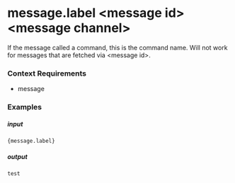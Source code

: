 # message.label &lt;message id&gt; &lt;message channel&gt;
		
If the message called a command, this is the command name. Will not work for messages that are fetched via \<message id\>.

### Context Requirements

* message


### Examples

##### input
```{message.label}```

##### output
```test```
